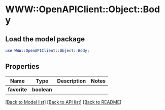 # WWW::OpenAPIClient::Object::Body

## Load the model package
```perl
use WWW::OpenAPIClient::Object::Body;
```

## Properties
Name | Type | Description | Notes
------------ | ------------- | ------------- | -------------
**favorite** | **boolean** |  | 

[[Back to Model list]](../README.md#documentation-for-models) [[Back to API list]](../README.md#documentation-for-api-endpoints) [[Back to README]](../README.md)


